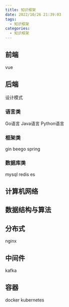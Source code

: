 ```yaml
---
title: 知识框架
date: 2022/10/26 21:39:03
tags:
  - 知识框架
categories:
  - 知识框架
---
```



## 前端
vue

## 后端
设计模式
### 语言类
Go语言
Java语言
Python语言

### 框架类 
gin
beego
spring

### 数据库类
mysql
redis
es

## 计算机网络


## 数据结构与算法

## 分布式
nginx
## 中间件
kafka

## 容器
docker
kubernetes




